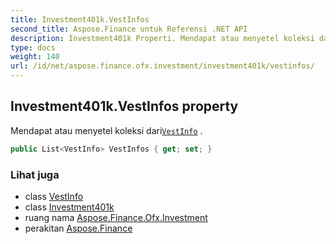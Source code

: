 ```yaml
---
title: Investment401k.VestInfos
second_title: Aspose.Finance untuk Referensi .NET API
description: Investment401k Properti. Mendapat atau menyetel koleksi dariVestInfo .
type: docs
weight: 140
url: /id/net/aspose.finance.ofx.investment/investment401k/vestinfos/
---
```

## Investment401k.VestInfos property

Mendapat atau menyetel koleksi dari[`VestInfo`](../../vestinfo/) .

```csharp
public List<VestInfo> VestInfos { get; set; }
```

### Lihat juga

* class [VestInfo](../../vestinfo/)
* class [Investment401k](../)
* ruang nama [Aspose.Finance.Ofx.Investment](../../investment401k/)
* perakitan [Aspose.Finance](../../../)


